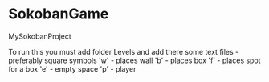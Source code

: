 # SokobanGame
MySokobanProject

To run this you must add folder Levels and add there some text files - preferably square
symbols
'w' - places wall
'b' - places box
'f' - places spot for a box
'e' - empty space
'p' - player
